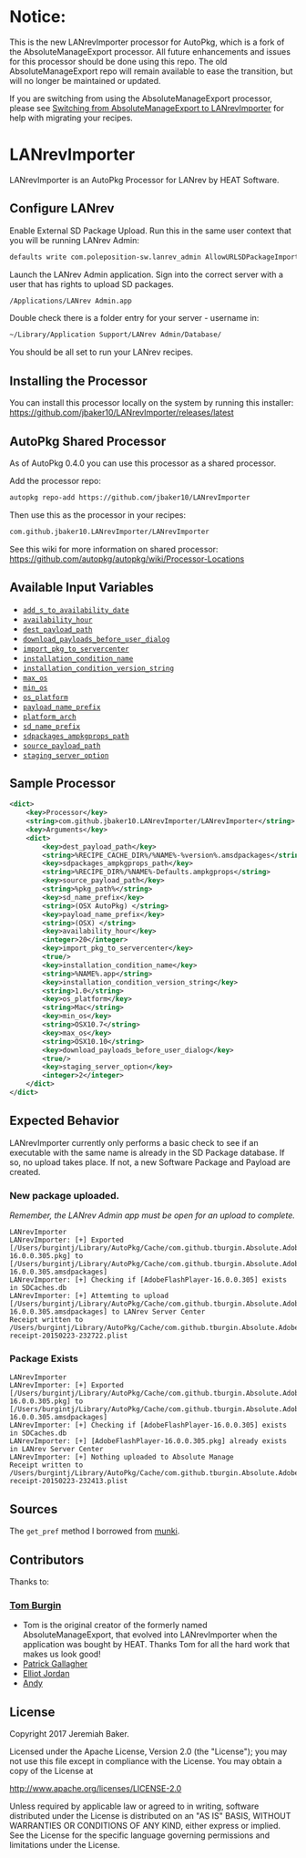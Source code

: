 # Notice:
This is the new LANrevImporter processor for AutoPkg, which is a fork of the AbsoluteManageExport processor. All future enhancements and issues for this processor should be done using this repo. The old AbsoluteManageExport repo will remain available to ease the transition, but will no longer be maintained or updated.

If you are switching from using the AbsoluteManageExport processor, please see [Switching from AbsoluteManageExport to LANrevImporter](https://github.com/jbaker10/LANrevImporter/wiki/Switching-from-AbsoluteManageExport-to-LANrevImporter) for help with migrating your recipes.

# LANrevImporter

LANrevImporter is an AutoPkg Processor for LANrev by HEAT Software.

## Configure LANrev

Enable External SD Package Upload. Run this in the same user context that you will be running LANrev Admin:

```bash
defaults write com.poleposition-sw.lanrev_admin AllowURLSDPackageImport -bool true
```

Launch the LANrev Admin application. Sign into the correct server with a user that has rights to upload SD packages.

```bash
/Applications/LANrev Admin.app
```

Double check there is a folder entry for your server - username in:

```bash
~/Library/Application Support/LANrev Admin/Database/
```

You should be all set to run your LANrev recipes.

## Installing the Processor

You can install this processor locally on the system by running this installer:
https://github.com/jbaker10/LANrevImporter/releases/latest

## AutoPkg Shared Processor

As of AutoPkg 0.4.0 you can use this processor as a shared processor.

Add the processor repo:
```bash
autopkg repo-add https://github.com/jbaker10/LANrevImporter
```
Then use this as the processor in your recipes:
```bash
com.github.jbaker10.LANrevImporter/LANrevImporter
```

See this wiki for more information on shared processor:
https://github.com/autopkg/autopkg/wiki/Processor-Locations

## Available Input Variables
* [`add_s_to_availability_date`](https://github.com/jbaker10/LANrevImporter/wiki/add_s_to_availability_date)
* [`availability_hour`](https://github.com/jbaker10/LANrevImporter/wiki/availability_hour)
* [`dest_payload_path`](https://github.com/jbaker10/LANrevImporter/wiki/dest_payload_path)
* [`download_payloads_before_user_dialog`](https://github.com/jbaker10/LANrevImporter/wiki/download_payloads_before_user_dialog)
* [`import_pkg_to_servercenter`](https://github.com/jbaker10/LANrevImporter/wiki/import_pkg_to_servercenter)
* [`installation_condition_name`](https://github.com/jbaker10/LANrevImporter/wiki/installation_condition_name)
* [`installation_condition_version_string`](https://github.com/jbaker10/LANrevImporter/wiki/installation_condition_version_string)
* [`max_os`](https://github.com/jbaker10/LANrevImporter/wiki/max_os)
* [`min_os`](https://github.com/jbaker10/LANrevImporter/wiki/min_os)
* [`os_platform`](https://github.com/jbaker10/LANrevImporter/wiki/os_platform)
* [`payload_name_prefix`](https://github.com/jbaker10/LANrevImporter/wiki/payload_name_prefix)
* [`platform_arch`](https://github.com/jbaker10/LANrevImporter/wiki/platform_arch)
* [`sd_name_prefix`](https://github.com/jbaker10/LANrevImporter/wiki/sd_name_prefix)
* [`sdpackages_ampkgprops_path`](https://github.com/jbaker10/LANrevImporter/wiki/sdpackages_ampkgprops_path)
* [`source_payload_path`](https://github.com/jbaker10/LANrevImporter/wiki/source_payload_path)
* [`staging_server_option`](https://github.com/jbaker10/LANrevImporter/wiki/staging_server_option)

## Sample Processor

```xml
<dict>
    <key>Processor</key>
    <string>com.github.jbaker10.LANrevImporter/LANrevImporter</string>
    <key>Arguments</key>
    <dict>
        <key>dest_payload_path</key>
        <string>%RECIPE_CACHE_DIR%/%NAME%-%version%.amsdpackages</string>
        <key>sdpackages_ampkgprops_path</key>
        <string>%RECIPE_DIR%/%NAME%-Defaults.ampkgprops</string>
        <key>source_payload_path</key>
        <string>%pkg_path%</string>
        <key>sd_name_prefix</key>
        <string>(OSX AutoPkg) </string>
        <key>payload_name_prefix</key>
        <string>(OSX) </string>
        <key>availability_hour</key>
        <integer>20</integer>
        <key>import_pkg_to_servercenter</key>
        <true/>
        <key>installation_condition_name</key>
        <string>%NAME%.app</string>
        <key>installation_condition_version_string</key>
        <string>1.0</string>
        <key>os_platform</key>
        <string>Mac</string>
        <key>min_os</key>
        <string>OSX10.7</string>
        <key>max_os</key>
        <string>OSX10.10</string>
        <key>download_payloads_before_user_dialog</key>
        <true/>
        <key>staging_server_option</key>
        <integer>2</integer>
    </dict>
</dict>
```

## Expected Behavior

LANrevImporter currently only performs a basic check to see if an executable with the same name is already in the SD Package database. If so, no upload takes place. If not, a new Software Package and Payload are created.

### New package uploaded.

_Remember, the LANrev Admin app must be open for an upload to complete._

```
LANrevImporter
LANrevImporter: [+] Exported [/Users/burgintj/Library/AutoPkg/Cache/com.github.tburgin.Absolute.AdobeFlashPlayer/AdobeFlashPlayer-16.0.0.305.pkg] to [/Users/burgintj/Library/AutoPkg/Cache/com.github.tburgin.Absolute.AdobeFlashPlayer/AdobeFlashPlayer-16.0.0.305.amsdpackages]
LANrevImporter: [+] Checking if [AdobeFlashPlayer-16.0.0.305] exists in SDCaches.db
LANrevImporter: [+] Attemting to upload [/Users/burgintj/Library/AutoPkg/Cache/com.github.tburgin.Absolute.AdobeFlashPlayer/AdobeFlashPlayer-16.0.0.305.amsdpackages] to LANrev Server Center
Receipt written to /Users/burgintj/Library/AutoPkg/Cache/com.github.tburgin.Absolute.AdobeFlashPlayer/receipts/AdobeFlashPlayer-receipt-20150223-232722.plist
```

### Package Exists

```
LANrevImporter
LANrevImporter: [+] Exported [/Users/burgintj/Library/AutoPkg/Cache/com.github.tburgin.Absolute.AdobeFlashPlayer/AdobeFlashPlayer-16.0.0.305.pkg] to [/Users/burgintj/Library/AutoPkg/Cache/com.github.tburgin.Absolute.AdobeFlashPlayer/AdobeFlashPlayer-16.0.0.305.amsdpackages]
LANrevImporter: [+] Checking if [AdobeFlashPlayer-16.0.0.305] exists in SDCaches.db
LANrevImporter: [+] [AdobeFlashPlayer-16.0.0.305.pkg] already exists in LANrev Server Center
LANrevImporter: [+] Nothing uploaded to Absolute Manage
Receipt written to /Users/burgintj/Library/AutoPkg/Cache/com.github.tburgin.Absolute.AdobeFlashPlayer/receipts/AdobeFlashPlayer-receipt-20150223-232413.plist
```

## Sources

The `get_pref` method I borrowed from [munki](https://github.com/munki/munki).

## Contributors

Thanks to:
### [Tom Burgin](https://github.com/tburgin)
* Tom is the original creator of the formerly named AbsoluteManageExport, that evolved into LANrevImporter when the application was bought by HEAT. Thanks Tom for all the hard work that makes us look good!
* [Patrick Gallagher](https://github.com/patgmac)
* [Elliot Jordan](https://github.com/homebysix)
* [Andy](https://github.com/goobersmooch)

## License

Copyright 2017 Jeremiah Baker.

Licensed under the Apache License, Version 2.0 (the "License"); you may not use this file except in compliance with the License. You may obtain a copy of the License at

http://www.apache.org/licenses/LICENSE-2.0

Unless required by applicable law or agreed to in writing, software distributed under the License is distributed on an "AS IS" BASIS, WITHOUT WARRANTIES OR CONDITIONS OF ANY KIND, either express or implied. See the License for the specific language governing permissions and limitations under the License.
